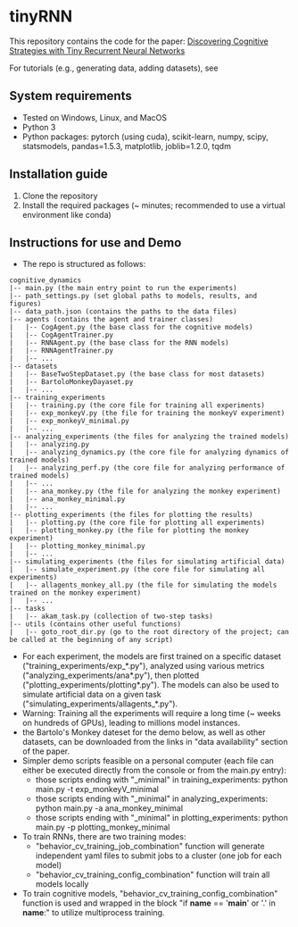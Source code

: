 # tinyRNN

This repository contains the code for the paper: 
[Discovering Cognitive Strategies with Tiny Recurrent Neural Networks](https://www.biorxiv.org/content/10.1101/2023.04.12.536629v3)

For tutorials (e.g., generating data, adding datasets), see [](https://github.com/cgc/tinyRNN/tree/main/tutorials)

## System requirements
- Tested on Windows, Linux, and MacOS
- Python 3
- Python packages: pytorch (using cuda), scikit-learn, numpy, scipy, statsmodels, pandas=1.5.3, matplotlib, joblib=1.2.0, tqdm

## Installation guide
1. Clone the repository
2. Install the required packages (~ minutes; recommended to use a virtual environment like conda)


[//]: # (Instructions to run on data)

[//]: # (Expected output)

[//]: # (Expected run time for demo)

## Instructions for use and Demo
- The repo is structured as follows:
```
cognitive_dynamics
|-- main.py (the main entry point to run the experiments)
|-- path_settings.py (set global paths to models, results, and figures)
|-- data_path.json (contains the paths to the data files)
|-- agents (contains the agent and trainer classes)
|   |-- CogAgent.py (the base class for the cognitive models)
|   |-- CogAgentTrainer.py
|   |-- RNNAgent.py (the base class for the RNN models)
|   |-- RNNAgentTrainer.py
|   |-- ...
|-- datasets
|   |-- BaseTwoStepDataset.py (the base class for most datasets)
|   |-- BartoloMonkeyDayaset.py
|   |-- ...
|-- training_experiments
|   |-- training.py (the core file for training all experiments)
|   |-- exp_monkeyV.py (the file for training the monkeyV experiment)
|   |-- exp_monkeyV_minimal.py
|   |-- ...
|-- analyzing_experiments (the files for analyzing the trained models)
|   |-- analyzing.py 
|   |-- analyzing_dynamics.py (the core file for analyzing dynamics of trained models)
|   |-- analyzing_perf.py (the core file for analyzing performance of trained models)
|   |-- ...
|   |-- ana_monkey.py (the file for analyzing the monkey experiment)
|   |-- ana_monkey_minimal.py
|   |-- ...
|-- plotting_experiments (the files for plotting the results)
|   |-- plotting.py (the core file for plotting all experiments)
|   |-- plotting_monkey.py (the file for plotting the monkey experiment)
|   |-- plotting_monkey_minimal.py
|   |-- ...
|-- simulating_experiments (the files for simulating artificial data)
|   |-- simulate_experiment.py (the core file for simulating all experiments)
|   |-- allagents_monkey_all.py (the file for simulating the models trained on the monkey experiment) 
|   |-- ...
|-- tasks
|   |-- akam_task.py (collection of two-step tasks)
|-- utils (contains other useful functions)
|   |-- goto_root_dir.py (go to the root directory of the project; can be called at the beginning of any script)

```

- For each experiment, the models are first trained on a specific dataset ("training_experiments/exp_\*.py"), 
analyzed using various metrics ("analyzing_experiments/ana\*.py"), then plotted ("plotting_experiments/plotting\*.py").
The models can also be used to simulate artificial data on a given task ("simulating_experiments/allagents_\*.py").
- Warning: Training all the experiments will require a long time (~ weeks on hundreds of GPUs), leading to millions model instances.
- the Bartolo's Monkey dateset for the demo below, as well as other datasets, can be downloaded from the links in "data availability" section of the paper.
- Simpler demo scripts feasible on a personal computer (each file can either be executed directly from the console or from the main.py entry):
  - those scripts ending with "_minimal" in training_experiments: python main.py -t exp_monkeyV_minimal
  - those scripts ending with "_minimal" in analyzing_experiments: python main.py -a ana_monkey_minimal
  - those scripts ending with "_minimal" in plotting_experiments: python main.py -p plotting_monkey_minimal
- To train RNNs, there are two training modes:
  - "behavior_cv_training_job_combination" function will generate independent yaml files to submit jobs to a cluster (one job for each model) 
  - "behavior_cv_training_config_combination" function will train all models locally
- To train cognitive models, "behavior_cv_training_config_combination" function is used and wrapped in the block "if __name__ ==  '__main__' or '.' in __name__:" to utilize multiprocess training.



[//]: # (### Multiprocessing issues:)

[//]: # (- Advanced system settings)

[//]: # (- Advanced tab)

[//]: # (- Performance - Settings button)

[//]: # (- Advanced tab - Change button)

[//]: # (- Uncheck the "Automatically... " checkbox)

[//]: # (- Select the System managed size option box.)

